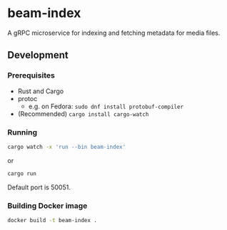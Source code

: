 # beam-index

A gRPC microservice for indexing and fetching metadata for media files.

## Development

### Prerequisites

- Rust and Cargo
- protoc
  - e.g. on Fedora: `sudo dnf install protobuf-compiler`
- (Recommended) `cargo install cargo-watch`

### Running

```sh
cargo watch -x 'run --bin beam-index'
```

or

```sh
cargo run
```

Default port is 50051.

### Building Docker image

```sh
docker build -t beam-index .
```

